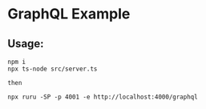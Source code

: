 # GraphQL Example

## Usage:

```
npm i
npx ts-node src/server.ts

then

npx ruru -SP -p 4001 -e http://localhost:4000/graphql
```
